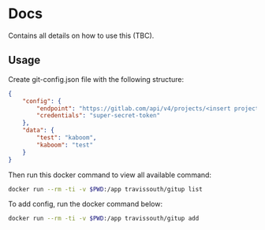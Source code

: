 # Docs

Contains all details on how to use this (TBC).

## Usage

Create git-config.json file with the following structure:

```json
{
    "config": {
        "endpoint": "https://gitlab.com/api/v4/projects/<insert project id here>/variables/",
        "credentials": "super-secret-token"
    },
    "data": {
        "test": "kaboom",
        "kaboom": "test"
    }
}
```

Then run this docker command to view all available command:

```bash
docker run --rm -ti -v $PWD:/app travissouth/gitup list
```

To add config, run the docker command below:

```bash
docker run --rm -ti -v $PWD:/app travissouth/gitup add
```
